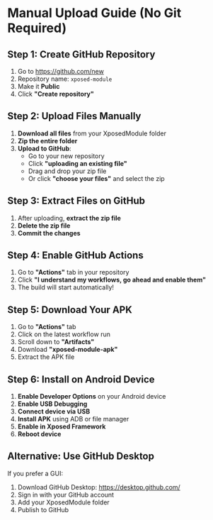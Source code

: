 # Manual Upload Guide (No Git Required)

## Step 1: Create GitHub Repository
1. Go to https://github.com/new
2. Repository name: `xposed-module`
3. Make it **Public**
4. Click **"Create repository"**

## Step 2: Upload Files Manually
1. **Download all files** from your XposedModule folder
2. **Zip the entire folder**
3. **Upload to GitHub**:
   - Go to your new repository
   - Click **"uploading an existing file"**
   - Drag and drop your zip file
   - Or click **"choose your files"** and select the zip

## Step 3: Extract Files on GitHub
1. After uploading, **extract the zip file**
2. **Delete the zip file**
3. **Commit the changes**

## Step 4: Enable GitHub Actions
1. Go to **"Actions"** tab in your repository
2. Click **"I understand my workflows, go ahead and enable them"**
3. The build will start automatically!

## Step 5: Download Your APK
1. Go to **"Actions"** tab
2. Click on the latest workflow run
3. Scroll down to **"Artifacts"**
4. Download **"xposed-module-apk"**
5. Extract the APK file

## Step 6: Install on Android Device
1. **Enable Developer Options** on your Android device
2. **Enable USB Debugging**
3. **Connect device via USB**
4. **Install APK** using ADB or file manager
5. **Enable in Xposed Framework**
6. **Reboot device**

## Alternative: Use GitHub Desktop
If you prefer a GUI:
1. Download GitHub Desktop: https://desktop.github.com/
2. Sign in with your GitHub account
3. Add your XposedModule folder
4. Publish to GitHub
